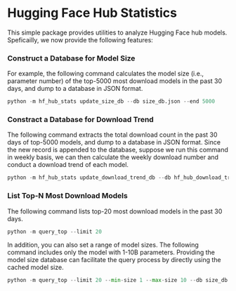 # Hugging Face Hub Statistics

This simple package provides utilities to analyze Hugging Face hub models.
Speficailly, we now provide the following features:

### Construct a Database for Model Size

For example, the following command calculates the model size (i.e., parameter number)
of the top-5000 most download models in the past 30 days, and dump to a database in JSON format.

```python
python -m hf_hub_stats update_size_db --db size_db.json --end 5000
```

### Constract a Database for Download Trend

The following command extracts the total download count in the past 30 days of top-5000 models,
and dump to a database in JSON format. Since the new record is appended to the database,
suppose we run this command in weekly basis, we can then calculate the weekly download number
and conduct a download trend of each model.

```python
python -m hf_hub_stats update_download_trend_db --db hf_hub_download_trend_db.json --end 5000 
```

### List Top-N Most Download Models

The following command lists top-20 most download models in the past 30 days.

```python
python -m query_top --limit 20
```

In addition, you can also set a range of model sizes. The following command includes
only the model with 1-10B parameters. Providing the model size database can facilitate
the query process by directly using the cached model size.

```python
python -m query_top --limit 20 --min-size 1 --max-size 10 --db size_db.json
```
